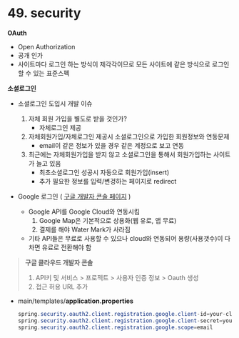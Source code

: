 # 49. security

**OAuth**

- Open Authorization
- 공개 인가
- 사이트마다 로그인 하는 방식이 제각각이므로 모든 사이트에 같은 방식으로 로그인 할 수 있는 표준스펙



**소셜로그인**

- 소셜로그인 도입시 개발 이슈
  1. 자체 회원 가입을 별도로 받을 것인가?
     - 자체로그인 제공
  2. 자체회원가입/자체로그인 제공시 소셜로그인으로 가입한 회원정보와 연동문제
     - email이 같은 정보가 있을 경우 같은 계정으로 보고 연동
  3. 최근에는 자체회원가입을 받지 않고 소셜로그인을 통해서 회원가입하는 사이트가 늘고 있음
     - 최초소셜로그인 성공시 자동으로 회원가입(insert)
     - 추가 필요한 정보를 입력/변겅하는 페이지로 redirect


- Google 로그인 ( [구글 개발자 콘솔 페이지](https://cloud.google.com/?_gl=1*1snpuh4*_up*MQ..&gclid=CjwKCAjw24vBBhABEiwANFG7y0Z40ILnN96X5bkHLlCAXXo-ZgeouBY2wltX_vNdYuhrbThDSGhw9RoCSTMQAvD_BwE&gclsrc=aw.ds) )
  - Google API를 Google Cloud와 연동시킴
    1. Google Map은 기본적으로 상용화(웹 유로, 앱 무료)
    2. 결제를 해야 Water Mark가 사라짐
  - 기타 API들은 무료로 사용할 수 있으나 cloud와 연동되어 용량(사용갯수)이 다 차면 유료로 전환해야 함

> **구글 클라우드 개발자 콘솔**
>
> 1. API키 및 서비스 > 프로젝트 > 사용자 인증 정보 > Oauth 생성
> 2. 접근 허용 URL 추가



- main/templates/**application.properties**

  ```java
  spring.security.oauth2.client.registration.google.client-id=your-client-id
  spring.security.oauth2.client.registration.google.client-secret=your-client-secret
  spring.security.oauth2.client.registration.google.scope=email
  ```

  ​